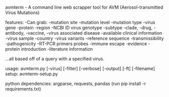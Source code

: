 avmterm - A command line web scrapper tool for AVM (Aerosol-transmitted Virus Mutations) 

features: 
-Can grab:
 -mutation site
 -mutation level
 -mutation type
 -virus gene 
 -protein 
 -region 
 -NCBI ID virus genotype
 -subtype
 -clade, 
 -drug, 
 -antibody, 
 -vaccine, 
 -virus associated disease
 -available clinical information
 -virus sample
 -country
 -virus variants
 -reference sequence 
 -transmissibility 
 -pathogenicity 
 -RT-PCR primers probes 
 -immune escape 
 -evidence 
 -protein introduction 
 -literature information 
 
 ...all based off of a query with a specified virus.
 
usage: avmterm.py [-virus] [-filter] [-verbose] [-output] [-ft] [-filename]
setup: avmterm-setup.py  

python dependencies: argparse, requests, pandas (run pip install -r requirements.txt)
